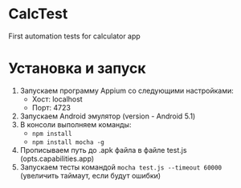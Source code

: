 # CalcTest
First automation tests for calculator app

# Установка и запуск
1. Запускаем программу Appium со следующими настройками:
    - Хост: localhost
    - Порт: 4723
2. Запускаем Android эмулятор (version - Android 5.1)
3. В консоли выполняем команды:
    - `npm install`
    - `npm install mocha -g`
4. Прописываем путь до .apk файла в файле test.js (opts.capabilities.app)
5. Запускаем тесты командой `mocha test.js --timeout 60000` (увеличить таймаут, если будут ошибки)